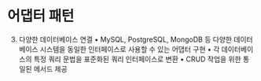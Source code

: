 # 어댑터 패턴 

3. 다양한 데이터베이스 연결
   • MySQL, PostgreSQL, MongoDB 등 다양한 데이터베이스 시스템을 동일한 인터페이스로 사용할 수 있는 어댑터 구현
   • 각 데이터베이스의 특정 쿼리 문법을 표준화된 쿼리 인터페이스로 변환
   • CRUD 작업을 위한 통일된 메서드 제공
